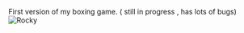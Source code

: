 First version of my boxing game. ( still in progress , has lots of bugs) 
![Rocky](https://github.com/Tamaza/Python/blob/master/Rocky_V1/pics/rockyy.PNG)
